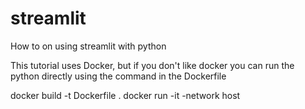 # streamlit
How to on using streamlit with python

This tutorial uses Docker, but if you don't like docker you can run the python directly using the command 
in the Dockerfile

docker build -t Dockerfile .
docker run -it -network host